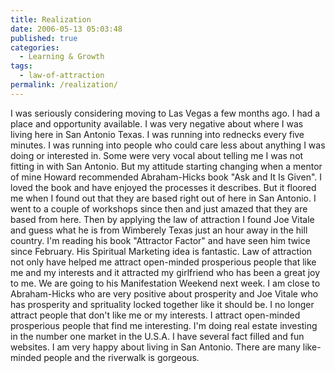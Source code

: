 ```yaml
---
title: Realization
date: 2006-05-13 05:03:48
published: true
categories:
  - Learning & Growth
tags:
  - law-of-attraction
permalink: /realization/
---
```

<p>I was seriously considering moving to Las Vegas a few months ago. I had a place and opportunity available. I was very negative about where I was living here in San Antonio Texas. I was running into rednecks every five minutes. I was running into people who could care less about anything I was doing or interested in. Some were very vocal about telling me I was not fitting in with San Antonio. But my attitude starting changing when a mentor of mine Howard recommended Abraham-Hicks book "Ask and It Is Given". I loved the book and have enjoyed the processes it describes. But it floored me when I found out that they are based right out of here in San Antonio. I went to a couple of workshops since then and just amazed that they are based from here. Then by applying the law of attraction I found Joe Vitale and guess what he is from Wimberely Texas just an hour away in the hill country. I'm reading his book "Attractor Factor" and have seen him twice since February. His Spiritual Marketing idea is fantastic. Law of attraction not only have helped me attract open-minded prosperious people that like me and my interests and it attracted my girlfriend who has been a great joy to me. We are going to his Manifestation Weekend next week. I am close to Abraham-Hicks who are very positive about prosperity and Joe Vitale who has prosperity and sprituality locked together like it should be. I no longer attract people that don't like me or my interests. I attract open-minded prosperious people that find me interesting. I'm doing real estate investing in the number one market in the U.S.A. I have several fact filled and fun websites. I am very happy about living in San Antonio. There are many like-minded people and the riverwalk is gorgeous.</p>
